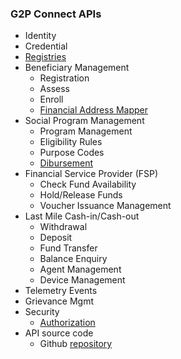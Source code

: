 ### G2P Connect APIs

 * Identity
 * Credential
 * [Registries](https://g2p-connect.github.io/specs/release/html/registry_core_v1.0.0.html)
* Beneficiary Management
    * Registration
    * Assess
    * Enroll
    * [Financial Address Mapper](https://g2p-connect.github.io/specs/release/html/mapper_core_v1.0.0.html)
* Social Program Management
    * Program Management
    * Eligibility Rules
    * Purpose Codes
    * [Dibursement](https://g2p-connect.github.io/specs/release/html/disburse_core_v1.0.0.html)
* Financial Service Provider (FSP) 
    * Check Fund Availability
    * Hold/Release Funds
    * Voucher Issuance Management
* Last Mile Cash-in/Cash-out
    * Withdrawal
    * Deposit
    * Fund Transfer
    * Balance Enquiry
    * Agent Management
    * Device Management
* Telemetry Events
* Grievance Mgmt
* Security
    * [Authorization](https://g2p-connect.github.io/specs/release/html/authz_core_v1.0.0.html)
* API source code
    * Github [repository](https://g2p-connect.github.io/specs/src)